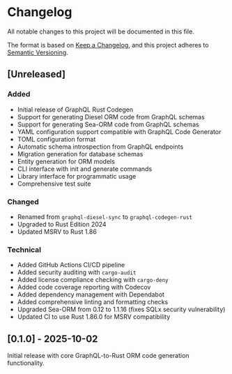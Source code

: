 # Changelog

All notable changes to this project will be documented in this file.

The format is based on [Keep a Changelog](https://keepachangelog.com/en/1.0.0/),
and this project adheres to [Semantic Versioning](https://semver.org/spec/v2.0.0.html).

## [Unreleased]

### Added
- Initial release of GraphQL Rust Codegen
- Support for generating Diesel ORM code from GraphQL schemas
- Support for generating Sea-ORM code from GraphQL schemas
- YAML configuration support compatible with GraphQL Code Generator
- TOML configuration format
- Automatic schema introspection from GraphQL endpoints
- Migration generation for database schemas
- Entity generation for ORM models
- CLI interface with init and generate commands
- Library interface for programmatic usage
- Comprehensive test suite

### Changed
- Renamed from `graphql-diesel-sync` to `graphql-codegen-rust`
- Upgraded to Rust Edition 2024
- Updated MSRV to Rust 1.86

### Technical
- Added GitHub Actions CI/CD pipeline
- Added security auditing with `cargo-audit`
- Added license compliance checking with `cargo-deny`
- Added code coverage reporting with Codecov
- Added dependency management with Dependabot
- Added comprehensive linting and formatting checks
- Upgraded Sea-ORM from 0.12 to 1.1.16 (fixes SQLx security vulnerability)
- Updated CI to use Rust 1.86.0 for MSRV compatibility

## [0.1.0] - 2025-10-02

Initial release with core GraphQL-to-Rust ORM code generation functionality.
